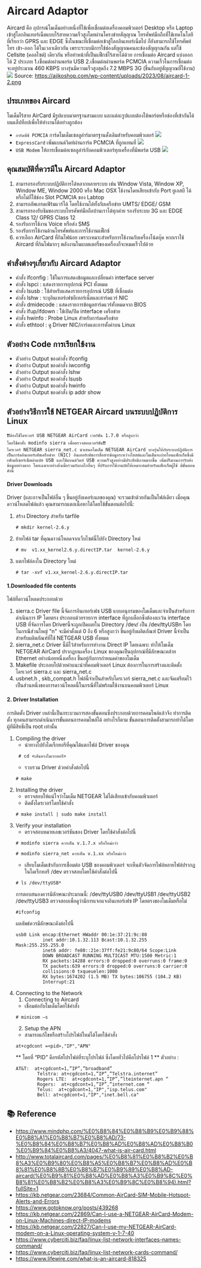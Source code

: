 # Aircard Adaptor
 Aircard คือ อุปกรณ์โมเด็มอย่างหนึ่งที่ใช้เพื่อเชื่อมต่อเครื่องคอมพิวเตอร์ Desktop หรือ Laptop เข้าสู่โลกอินเทอร์เน็ตแบบไร้สายความเร็วสูงโดยผ่านโครงข่ายสัญญาณ
 โทรศัพท์มือถือที่ใช้เทคโนโลยีที่เรียกว่า GPRS และ EDGE ซึ่งในขณะที่เชื่อมต่อเข้าสู่โลกอินเทอร์เน็ตไป ก็ยังสามารถใช้โทรศัพท์โทร เข้า-ออก ได้ในเวลาเดียวกัน เพราะระบบมีการใช้ช่องสัญญาณคนละช่องสัญญาณกัน แต่ใช้
 Cellsite (คอลไซต์) เดียวกัน หรือทำหน้าที่เป็นแฟ็กซ์ไร้สายได้ด้วย 
 การเชื่อมต่อ Aircard แบ่งออกได้ 2 ประเภท 
    1.เชื่อมต่อผ่านพอร์ต USB 
    2.เชื่อมต่อผ่านพอร์ต PCMCIA 
      ความเร็วในการเชื่อมต่อจะอยู่ประมาณ 460 KBPS บางรุ่นมีความเร็วสูงสุดถึง 7.2 MBPS 3G (ขึ้นกับอยู่สัญญาณที่ใช้งาน)
    ![](../../image/aircard2.png)
 Source: https://ajikoshop.com/wp-content/uploads/2023/08/aircard-1-2.png

## ประเภทของ Aircard
โมเด็มไร้สาย AirCard มีรูปแบบมาตรฐานสามแบบ และแต่ละรูปแบบต้องใช้พอร์ตหรือช่องที่เข้ากันได้บนแล็ปท็อปเพื่อให้ทำงานได้อย่างถูกต้อง
- `การ์ดพีซี PCMCIA`
    การ์ดโมเด็มเซลลูล่าร์มาตรฐานดั้งเดิมสำหรับคอมพิวเตอร์
    ![](../../image/aircard3.png)
- `ExpressCard`
    เพิ่มแบนด์วิดท์ผ่านการ์ด PCMCIA ที่ถูกแทนที่
    ![](../../image/aircard4.png)
- `USB Modem`
    ให้การเชื่อมต่อเซลลูล่าร์กับคอมพิวเตอร์ทุกเครื่องที่มีพอร์ต USB
    ![](../../image/aircard5.png)

## คุณสมบัติที่ควรมีใน Aircard Adaptor

1. สามารถรองรับระบบปฏิบัติการได้หลากหลายระบบ เช่น Window Vista, Window XP, Window ME, Window 2000 หรือ Mac OSX ใช้งานโดยเสียบเข้ากับ Port ยูเอสบี ได้ หรือไม่ก็ใช้ช่อง Slot PCMCIA ของ Labtop
2. สามารถอัพเกรดเฟิร์มแวร์ได้ โดยใช้งานได้ทั้งกับเครือข่าย UMTS/ EDGE/ GSM
3. สามารถรองรับซิมของระบบโทรศัพท์มือถือบ้านเราได้ทุกค่าย รองรับระบบ 3G และ EDGE Class 12/ GPRS Class 12
4. รองรับการใช้งาน Voice หรือส่ง SMS
5. รองรับการใช้งานด้านโทรศัพท์และการใช้งานแฟ็กซ์
6. ควรเลือก AirCard ที่กินไฟน้อย เพราะเหมาะสำหรับการใช้งานกับเครื่องโน้ตบุ๊ค หากเราใช้ Aircard ที่กินไฟมากๆ พลังงานในแบตเตอรี่ของเครื่องก็จะหมดเร็วไปด้วย

## คำสั่งต่างๆเกี่ยวกับ Aircard Adaptor
- คำสั่ง ifconfig : ใช้ในการแสดงข้อมูลและเปลี่ยนค่า interface server
- คำสั่ง lspci : แสดงรายการอุปกรณ์ PCI ทั้งหมด
- คำสั่ง lsusb : ใช้สำหรับแสดงรายการอุปกรณ์ USB ที่เชื่อมต่อ
- คำสั่ง lshw : ระบุอินเทอร์เฟซอีเทอร์เน็ตและฮาร์ดแวร์ NIC
- คำสั่ง dmidecode : แสดงรายการข้อมูลฮาร์ดแวร์ทั้งหมดจาก BIOS
- คำสั่ง ifup/ifdown  : ใช้เปิด/ปิด interface เครือข่าย
- คำสั่ง hwinfo : Probe Linux สำหรับการ์ดเครือข่าย
- คำสั่ง ethtool : ดู Driver NIC/การ์ดและการตั้งค่าบน Linux

 ## ตัวอย่าง Code การเรียกใช้งาน
- ตัวอย่าง Output ของคำสั่ง ifconfig
- ตัวอย่าง Output ของคำสั่ง iwconfig 
- ตัวอย่าง Output ของคำสั่ง lshw
- ตัวอย่าง Output ของคำสั่ง lsusb
- ตัวอย่าง Output ของคำสั่ง hwinfo
- ตัวอย่าง Output ของคำสั่ง ip addr show

## ตัวอย่างวิธีการใช้ NETGEAR Aircard บนระบบปฏิบัติการ Linux
    ❗❗ต้องใช้ไดรเวอร์ USB NETGEAR AirCard เวอร์ชัน 1.7.0 หรือสูงกว่า 
    โดยใช้คำสั่ง modinfo sierra เพื่อตรวจสอบเวอร์ชัน❗❗
    ไดรเวอร์ NETGEAR sierra_net.c นำเสนอโมเด็ม NETGEAR AirCard บางรุ่นให้กับระบบปฏิบัติการเป็นการ์ดอินเทอร์เฟซเครือข่าย (NIC) อินเทอร์เฟซการสื่อสารข้อมูลระหว่างโฮสต์และโมเด็มจะถ่ายโอนแพ็กเก็ตซึ่งมีเฟรมอีเธอร์เน็ตผ่านบัส USB และใช้แบนด์วิดท์ USB ความเร็วสูงอย่างมีประสิทธิภาพมากขึ้น เพิ่มปริมาณการรับส่งข้อมูลอย่างมาก โดยเฉพาะอย่างยิ่งเมื่อรวมกับกลไกอื่นๆ ที่ปรับการใช้งานบัสให้เหมาะสมสำหรับแพ็กเก็ตผู้ใช้ มีขั้นตอนดังนี้ 
#### Driver Downloads
Driver (และอาจเป็นไฟล์อื่น ๆ ขึ้นอยู่กับเคอร์เนลของคุณ) จะรวมเข้าด้วยกันเป็นไฟล์เดียว เมื่อคุณดาวน์โหลดไฟล์แล้ว คุณสามารถแตกเนื้อหาได้โดยใช้ขั้นตอนต่อไปนี้:
1. สร้าง Directory สำหรับ tarfile
    ```
    # mkdir kernel-2.6.y
    ```
2. ย้ายไฟล์ tar ที่คุณดาวน์โหลดจากเว็บไซต์นี้ไปยัง Directory ใหม่
    ```
    # mv  v1.xx_kernel2.6.y.directIP.tar  kernel-2.6.y
    ```
3. แตกไฟล์ลงใน Directory ใหม่
    ```
    # tar -xvf v1.xx_kernel-2.6.y.directIP.tar
    ```

#### 1.Downloaded file contents
ไฟล์ที่ดาวน์โหลดประกอบด้วย
1. sierra.c
Driver file นี้จัดการอินเทอร์เฟซ USB แบบอนุกรมของโมเด็มและจำเป็นสำหรับการดำเนินการ IP โดยตรง ประกอบด้วยรายการ interface ที่ถูกบล็อกซึ่งต้องละเว้น interface USB ที่จัดการโดย Driverนี้จะถูกเปิดเผยใน Directory /dev/ เป็น /dev/ttyUSBn
โดยในกรณีส่วนใหญ่ "n" จะมีค่าตั้งแต่ 0 ถึง 6 หรือสูงกว่า ขึ้นอยู่กับผลิตภัณฑ์ Driver นี้จำเป็นสำหรับผลิตภัณฑ์ที่ใช้ NETGEAR USB ทั้งหมด
2. sierra_net.c
Driver นี้มีไว้สำหรับการทำงาน Direct IP โดยเฉพาะ 
ทำให้โมเด็ม NETGEAR AirCard ปรากฏบนเครื่อง Linux ของคุณเป็นอุปกรณ์ที่มีลักษณะคล้าย Ethernet อย่างน้อยหนึ่งเครื่อง ขึ้นอยู่กับการกำหนดค่าของโมเด็ม
3. Makefile
ประกอบไปด้วยคำแนะนำที่คอมพิวเตอร์ Linux ต้องการในการสร้างและติดตั้งไดรเวอร์ sierra.c และ sierra_net.c
4. usbnet.h  , skb_compat.h
ไฟล์นี้จำเป็นสำหรับไดรเวอร์ sierra_net.c และจัดเตรียมไว้เป็นส่วนหนึ่งของการดาวน์โหลดนี้ในกรณีที่ไม่พร้อมใช้งานบนคอมพิวเตอร์ Linux

#### 2. Driver Installation
การติดตั้ง Driver เหล่านี้เป็นกระบวนการสองขั้นตอนซึ่งประกอบด้วยการคอมไพล์แล้วจึง
ทำการติดตั้ง ทุกคนสามารถดำเนินการขั้นตอนการคอมไพล์ได้ อย่างไรก็ตาม ขั้นตอนการติดตั้งสามารถทำได้โดยผู้ทีมีสิทธิ์เป็น root เท่านั้น
1. Compiling the driver
    - นำทางไปยังไดเร็กทอรีที่คุณได้แตกไฟล์ Driver ของคุณ
    ```
     # cd <เส้นทางไดเรกทอรี>
    ```
    - รวบรวม Driver ด้วยคำสั่งต่อไปนี้ 
    ```
    # make
    ```
2. Installing the driver
    - ตรวจสอบให้แน่ใจว่าโมเด็ม NETGEAR ไม่ได้เสียบเข้ากับคอมพิวเตอร์
    - ติดตั้งไดรเวอร์โดยใช้คำสั่ง
    ```
    # make install | sudo make install
    ```
3. Verify your installation
    - ตรวจสอบหมายเลขเวอร์ชันของ Driver โดยใช้คำสั่งต่อไปนี้
    ```
    # modinfo sierra ควรเห็น v.1.7.x หรือใหม่กว่า
    ```
    ```
    # modinfo sierra_net ควรเห็น v.1.xx หรือใหม่กว่า
    ```
    - เสียบโมเด็มเข้ากับการเชื่อมต่อ USB ของคอมพิวเตอร์
    จะเห็นตัวจัดการไฟล์หลายไฟล์ปรากฏในไดเร็กทอรี /dev ตรวจสอบโดยใช้คำสั่งต่อไปนี้
    ```
    # ls /dev/ttyUSB*
    ```
    การตอบสนองควรมีลักษณะประมาณนี้:
    /dev/ttyUSB0
    /dev/ttyUSB1
    /dev/ttyUSB2 
    /dev/ttyUSB3
    ตรวจสอบเพื่อดูว่ามีการแจกแจงอินเทอร์เฟซ IP โดยตรงของโมเด็มหรือไม่
    ```
    #ifconfig
    ```
    ผลลัพธ์ควรมีลักษณะดังต่อไปนี้
    ```
    usb0 Link encap:Ethernet HWaddr 00:1e:37:21:9c:80
              inet addr:10.1.32.113 Bcast:10.1.32.255 Mask:255.255.255.0
              inet6 addr: fe80::21e:37ff:fe21:9c80/64 Scope:Link
              DOWN BROADCAST RUNNING MULTICAST MTU:1500 Metric:1
              RX packets:14288 errors:0 dropped:0 overruns:0 frame:0
              TX packets:639 errors:0 dropped:0 overruns:0 carrier:0
              collisions:0 txqueuelen:1000
              RX bytes:1674202 (1.5 MB) TX bytes:106755 (104.2 KB)
              Interrupt:21
    ```
3. Connecting to the Network
    1. Connecting to Aircard
    - เชื่อมต่อกับโมเด็มโดยใช้คำสั่ง
    ```
    # minicom –s
    ```
    2. Setup the APN
    - สามารถแก้ไขหรือสร้างโปรไฟล์ใหม่ได้โดยใช้คำสั่ง
    ```
    at+cgdcont =<pid>,"IP","APN"
    ```
    ** โดยที่ “PID” คือรหัสโปรไฟล์ที่ระบุโปรไฟล์ ซึ่งโดยทั่วไปคือโปรไฟล์ 1 **
    ตัวอย่าง :
    ```
    AT&T:  at+cgdcont=1,”IP”,”broadband”
            Telstra: at+cgdcont=1,”IP”,”Telstra.internet”
            Rogers LTE:  at+cgdcont=1,”IP”,”lteinternet.apn “
            Rogers:  at+cgdcont=1,”IP”,”internet.com “
            Telus:  at+cgdcont=1,"IP","isp.telus.com"
            Bell: at+cgdcont=1,"IP","inet.bell.ca"

    ```









## 📚 Reference
- https://www.mindphp.com/%E0%B8%84%E0%B8%B9%E0%B9%88%E0%B8%A1%E0%B8%B7%E0%B8%AD/73-%E0%B8%84%E0%B8%B7%E0%B8%AD%E0%B8%AD%E0%B8%B0%E0%B9%84%E0%B8%A3/4047-what-is-air-card.html
- http://www.totalaircard.com/pages/%E0%B8%81%E0%B8%B2%E0%B8%A3%E0%B9%80%E0%B8%A5%E0%B8%B7%E0%B8%AD%E0%B8%81%E0%B8%8B%E0%B8%B7%E0%B9%89%E0%B8%AD-aircard(%E0%B9%81%E0%B8%AD%E0%B8%A3%E0%B9%8C%E0%B8%81%E0%B8%B2%E0%B8%A3%E0%B9%8C%E0%B8%94).html?fullSite=1
- https://kb.netgear.com/23684/Common-AirCard-SIM-Mobile-Hotspot-Alerts-and-Errors
- https://www.gotoknow.org/posts/439268
- https://kb.netgear.com/22869/Can-I-use-a-NETGEAR-AirCard-Modem-on-Linux-Machines-direct-IP-modems
- https://kb.netgear.com/22827/Can-I-use-my-NETGEAR-AirCard-modem-on-a-Linux-operating-system-v-1-7-40
- https://www.cyberciti.biz/faq/linux-list-network-interfaces-names-command/
- https://www.cyberciti.biz/faq/linux-list-network-cards-command/
- https://www.lifewire.com/what-is-an-aircard-818325

